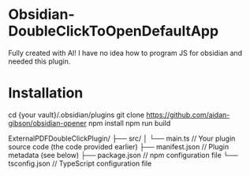 # Obsidian-DoubleClickToOpenDefaultApp

Fully created with AI! I have no idea how to program JS for obsidian and needed this plugin.

# Installation
cd {your vault}/.obsidian/plugins
git clone https://github.com/aidan-gibson/obsidian-opener
npm install
npm run build

ExternalPDFDoubleClickPlugin/
├── src/
│   └── main.ts      // Your plugin source code (the code provided earlier)
├── manifest.json    // Plugin metadata (see below)
├── package.json     // npm configuration file
└── tsconfig.json    // TypeScript configuration file
